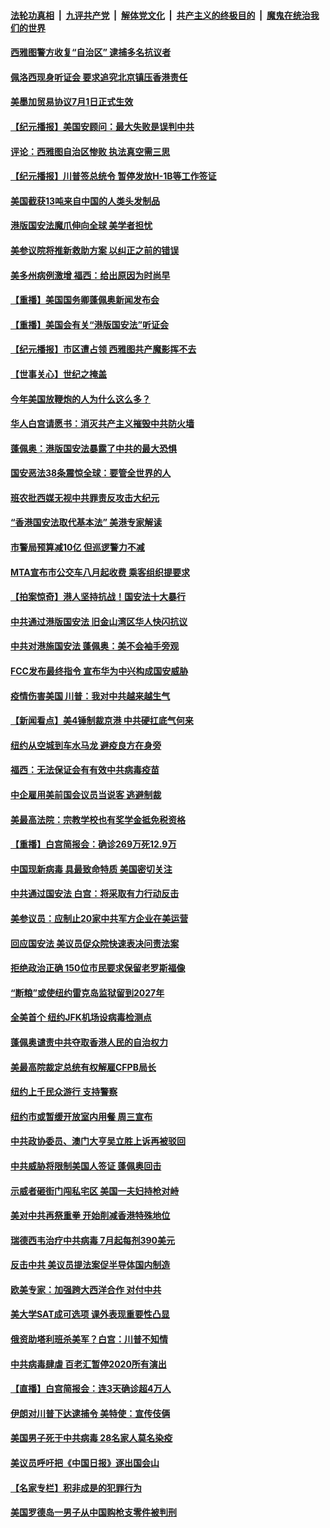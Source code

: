 

####  [法轮功真相](../../../../basic/blob/master/README.md?t=07020431) &nbsp;|&nbsp; [九评共产党](../../../../9ping.md/blob/master/README.md?t=07020431) &nbsp;|&nbsp; [解体党文化](../../../../jtdwh.md/blob/master/README.md?t=07020431)  &nbsp;|&nbsp; [共产主义的终极目的](../../../../gczydzjmd.md/blob/master/README.md?t=07020431) &nbsp;|&nbsp; [魔鬼在统治我们的世界](../../../../mgztzwmdsj.md/blob/master/README.md?t=07020431) 

#### [西雅图警方收复“自治区” 逮捕多名抗议者](../pages/nsc412/n12225413.md?t=07020431) 

#### [佩洛西现身听证会 要求追究北京镇压香港责任](../pages/nsc412/n12225292.md?t=07020431) 

#### [美墨加贸易协议7月1日正式生效](../pages/nsc412/n12225352.md?t=07020431) 

#### [【纪元播报】美国安顾问：最大失败是误判中共](../pages/nsc412/n12225244.md?t=07020431) 

#### [评论：西雅图自治区惨败 执法真空需三思](../pages/nsc412/n12222690.md?t=07020431) 

#### [【纪元播报】川普签总统令 暂停发放H-1B等工作签证](../pages/nsc412/n12225208.md?t=07020431) 

#### [美国截获13吨来自中国的人类头发制品](../pages/nsc412/n12225251.md?t=07020431) 

#### [港版国安法魔爪伸向全球 美学者担忧](../pages/nsc412/n12225012.md?t=07020431) 

#### [美参议院将推新救助方案 以纠正之前的错误](../pages/nsc412/n12224957.md?t=07020431) 

#### [美多州病例激增 福西：给出原因为时尚早](../pages/nsc412/n12224710.md?t=07020431) 

#### [【重播】美国国务卿蓬佩奥新闻发布会](../pages/nsc412/n12224924.md?t=07020431) 

#### [【重播】美国会有关“港版国安法”听证会](../pages/nsc412/n12223128.md?t=07020431) 

#### [【纪元播报】市区遭占领 西雅图共产魔影挥不去](../pages/nsc412/n12224840.md?t=07020431) 

#### [【世事关心】世纪之掩盖](../pages/nsc412/n12223498.md?t=07020431) 

#### [今年美国放鞭炮的人为什么这么多？](../pages/nsc412/n12223569.md?t=07020431) 

#### [华人白宫请愿书：消灭共产主义摧毁中共防火墙](../pages/nsc412/n12223552.md?t=07020431) 

#### [蓬佩奥：港版国安法暴露了中共的最大恐惧](../pages/nsc412/n12224268.md?t=07020431) 

#### [国安恶法38条震惊全球：要管全世界的人](../pages/nsc412/n12224164.md?t=07020431) 

#### [班农批西媒无视中共罪责反攻击大纪元](../pages/nsc412/n12222770.md?t=07020431) 

#### [“香港国安法取代基本法” 美港专家解读](../pages/nsc412/n12223556.md?t=07020431) 

#### [市警局预算减10亿 但巡逻警力不减](../pages/nsc412/n12223572.md?t=07020431) 

#### [MTA宣布市公交车八月起收费 乘客组织提要求](../pages/nsc412/n12223620.md?t=07020431) 

#### [【拍案惊奇】港人坚持抗战！国安法十大暴行](../pages/nsc412/n12223602.md?t=07020431) 

#### [中共通过港版国安法 旧金山湾区华人快闪抗议](../pages/nsc412/n12223529.md?t=07020431) 

#### [中共对港施国安法 蓬佩奥：美不会袖手旁观](../pages/nsc412/n12223421.md?t=07020431) 

#### [FCC发布最终指令 宣布华为中兴构成国安威胁](../pages/nsc412/n12222824.md?t=07020431) 

#### [疫情伤害美国 川普：我对中共越来越生气](../pages/nsc412/n12223407.md?t=07020431) 

#### [【新闻看点】美4锤制裁京港 中共硬扛底气何来](../pages/nsc412/n12223141.md?t=07020431) 

#### [纽约从空城到车水马龙  避疫良方在身旁](../pages/nsc412/n12221562.md?t=07020431) 

#### [福西：无法保证会有有效中共病毒疫苗](../pages/nsc412/n12223027.md?t=07020431) 

#### [中企雇用美前国会议员当说客 逃避制裁](../pages/nsc412/n12222987.md?t=07020431) 

#### [美最高法院：宗教学校也有奖学金抵免税资格](../pages/nsc412/n12222892.md?t=07020431) 

#### [【重播】白宫简报会：确诊269万死12.9万](../pages/nsc412/n12222860.md?t=07020431) 

#### [中国现新病毒 具最致命特质 美国密切关注](../pages/nsc412/n12222596.md?t=07020431) 

#### [中共通过国安法 白宫：将采取有力行动反击](../pages/nsc412/n12222567.md?t=07020431) 

#### [美参议员：应制止20家中共军方企业在美运营](../pages/nsc412/n12222400.md?t=07020431) 

#### [回应国安法 美议员促众院快速表决问责法案](../pages/nsc412/n12222415.md?t=07020431) 

#### [拒绝政治正确 150位市民要求保留老罗斯福像](../pages/nsc412/n12222349.md?t=07020431) 

#### [“断粮”或使纽约雷克岛监狱留到2027年](../pages/nsc412/n12221023.md?t=07020431) 

#### [全美首个 纽约JFK机场设病毒检测点](../pages/nsc412/n12221026.md?t=07020431) 

#### [蓬佩奥谴责中共夺取香港人民的自治权力](../pages/nsc412/n12222042.md?t=07020431) 

#### [美最高院裁定总统有权解雇CFPB局长](../pages/nsc412/n12221214.md?t=07020431) 

#### [纽约上千民众游行 支持警察](../pages/nsc412/n12221038.md?t=07020431) 

#### [纽约市或暂缓开放室内用餐 周三宣布](../pages/nsc412/n12221029.md?t=07020431) 

#### [中共政协委员、澳门大亨吴立胜上诉再被驳回](../pages/nsc412/n12220621.md?t=07020431) 

#### [中共威胁将限制美国人签证 蓬佩奥回击](../pages/nsc412/n12220995.md?t=07020431) 

#### [示威者砸街门闯私宅区 美国一夫妇持枪对峙](../pages/nsc412/n12220702.md?t=07020431) 

#### [美对中共再祭重拳 开始削减香港特殊地位](../pages/nsc412/n12220482.md?t=07020431) 

#### [瑞德西韦治疗中共病毒 7月起每剂390美元](../pages/nsc412/n12220473.md?t=07020431) 

#### [反击中共  美议员提法案促半导体国内制造](../pages/nsc412/n12220479.md?t=07020431) 

#### [欧美专家：加强跨大西洋合作 对付中共](../pages/nsc412/n12220420.md?t=07020431) 

#### [美大学SAT成可选项 课外表现重要性凸显](../pages/nsc412/n12218516.md?t=07020431) 

#### [俄资助塔利班杀美军？白宫：川普不知情](../pages/nsc412/n12220309.md?t=07020431) 

#### [中共病毒肆虐 百老汇暂停2020所有演出](../pages/nsc412/n12220386.md?t=07020431) 

#### [【直播】白宫简报会：连3天确诊超4万人](../pages/nsc412/n12220209.md?t=07020431) 

#### [伊朗对川普下达逮捕令 美特使：宣传伎俩](../pages/nsc412/n12220063.md?t=07020431) 

#### [美国男子死于中共病毒 28名家人莫名染疫](../pages/nsc412/n12219853.md?t=07020431) 

#### [美议员呼吁把《中国日报》逐出国会山](../pages/nsc412/n12219500.md?t=07020431) 

#### [【名家专栏】积非成是的犯罪行为](../pages/nsc412/n12210310.md?t=07020431) 

#### [美国罗德岛一男子从中国购枪支零件被判刑](../pages/nsc412/n12218503.md?t=07020431) 


